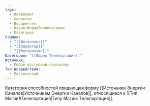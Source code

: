 ```yaml
---
tags:
  - Интеллект
  - Характер
  - Восприятие
  - Навык/ФормаТелепортации
  - Категория
Ссылки:
  - "[[Интеллект]]"
  - "[[Характер]]"
  - "[[Восприятие]]"
Категория: "[[Формы Телепортации]]"
Источник:
  - Любой доступный персонажу
Тип воздействия:
  - Мистический
---
```

Категория способностей придающая форму [[Источники Энергии Каналов|Источникам Энергии Каналов]], относящиеся к [[Тип Магии#Телепортация|Типу Магии: Телепортация]].